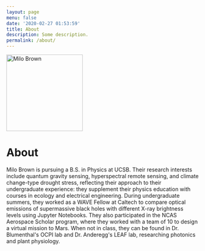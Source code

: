 ```yaml
---
layout: page
menu: false
date: '2020-02-27 01:53:59'
title: About
description: Some description.
permalink: /about/
---
```


<img class="img-rounded" src="https://res.cloudinary.com/drdsw7wbb/image/upload/v1683415297/Profile_Pic_nklqlg.png" alt="Milo Brown" width="200">

# About

Milo Brown is pursuing a B.S. in Physics at UCSB. Their research interests include quantum gravity sensing, hyperspectral remote sensing, and climate change-type drought stress, reflecting their approach to their undergraduate experience: they supplement their physics education with courses in ecology and electrical engineering. During undergraduate summers, they worked as a WAVE Fellow at Caltech to compare optical emissions of supermassive black holes with different X-ray brightness levels using Jupyter Notebooks. They also participated in the NCAS Aerospace Scholar program, where they worked with a team of 10 to design a virtual mission to Mars. When not in class, they can be found in Dr. Blumenthal's OCPI lab and Dr. Anderegg's LEAF lab, researching photonics and plant physiology.
